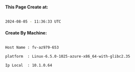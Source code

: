 
   
#### This Page Create at:

```bash

2024-08-05 - 11:36:33 UTC

```

#### Create By Machine:

```bash

Host Name : fv-az979-653

platform  : Linux-6.5.0-1025-azure-x86_64-with-glibc2.35

Ip Local  : 10.1.0.64

```

